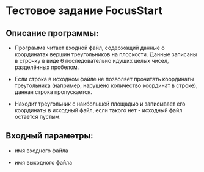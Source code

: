 # Тестовое задание FocusStart
## Описание программы:

* Программа читает входной файл, содержащий данные о координатах вершин треугольников на плоскости. Данные
записаны в строчку в виде 6 последовательно идущих целых чисел, разделённых пробелом.

* Если строка в исходном файле не позволяет прочитать координаты треугольника (например,
нарушено количество координат в строке), данная строка пропускается.

* Находит треугольник с наибольшей площадью и записывает его координаты в исходный файл, если такого нет - исходный файл остается пустым.

## Входный параметры:

* имя входного файла

* имя выходного файла









